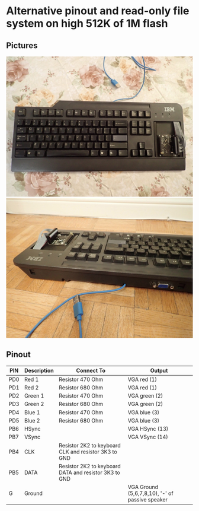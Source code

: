 
# Alternative pinout and read-only file system on high 512K of 1M flash

## Pictures
![Picture 1](https://raw.githubusercontent.com/abelykh0/stm32f407-z80emu/master/doc/Board2_1.jpg)
![Picture 2](https://raw.githubusercontent.com/abelykh0/stm32f407-z80emu/master/doc/Board2_2.jpg)

## Pinout

| PIN | Description | Connect To | Output |
| --- | ----------- | ---------- | ------ |
| PD0  | Red 1   | Resistor 470 Ohm | VGA red (1)
| PD1  | Red 2   | Resistor 680 Ohm | VGA red (1)
| PD2 | Green 1 | Resistor 470 Ohm | VGA green (2)
| PD3 | Green 2 | Resistor 680 Ohm | VGA green (2)
| PD4 | Blue 1  | Resistor 470 Ohm | VGA blue (3)
| PD5 | Blue 2  | Resistor 680 Ohm | VGA blue (3)
| PB6 | HSync   | | VGA HSync (13)
| PB7 | VSync   | | VGA VSync (14)
| PB4 | CLK | Resistor 2K2 to keyboard CLK and resistor 3K3 to GND
| PB5 | DATA | Resistor 2K2 to keyboard DATA and resistor 3K3 to GND
| G | Ground | | VGA Ground (5,6,7,8,10), '-' of passive speaker 
